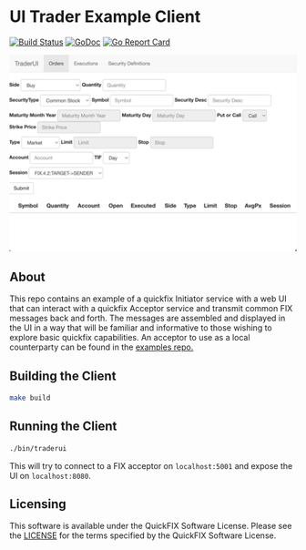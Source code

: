 # UI Trader Example Client
[![Build Status](https://github.com/quickfixgo/traderui/workflows/CI/badge.svg)](https://github.com/quickfixgo/traderui/actions)
[![GoDoc](https://godoc.org/github.com/quickfixgo/traderui?status.png)](https://godoc.org/github.com/quickfixgo/traderui) 
[![Go Report Card](https://goreportcard.com/badge/github.com/quickfixgo/traderui)](https://goreportcard.com/report/github.com/quickfixgo/traderui)

![Screenshot](./screenshot.png)


## About
This repo contains an example of a quickfix Initiator service with a web UI that can interact with a quickfix Acceptor service and transmit common FIX messages back and forth. The messages are assembled and displayed in the UI in a way that will be familiar and informative to those wishing to explore basic quickfix capabilities. An acceptor to use as a local counterparty can be found in the [examples repo.](https://github.com/quickfixgo/examples)

## Building the Client
```sh
make build
```

## Running the Client
```sh
./bin/traderui
```
This will try to connect to a FIX acceptor on `localhost:5001` and expose the UI on `localhost:8080`.

## Licensing
This software is available under the QuickFIX Software License. Please see the [LICENSE](https://github.com/quickfixgo/traderui/blob/main/LICENSE) for the terms specified by the QuickFIX Software License.
